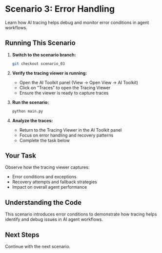 # Scenario 3: Error Handling

Learn how AI tracing helps debug and monitor error conditions in agent workflows.

## Running This Scenario

1. **Switch to the scenario branch:**
   ```bash
   git checkout scenario_03
   ```

2. **Verify the tracing viewer is running:**
   - Open the AI Toolkit panel (View → Open View → AI Toolkit)
   - Click on "Traces" to open the Tracing Viewer
   - Ensure the viewer is ready to capture traces

3. **Run the scenario:**
   ```bash
   python main.py
   ```

4. **Analyze the traces:**
   - Return to the Tracing Viewer in the AI Toolkit panel
   - Focus on error handling and recovery patterns
   - Complete the task below

## Your Task

Observe how the tracing viewer captures:
- Error conditions and exceptions
- Recovery attempts and fallback strategies
- Impact on overall agent performance

## Understanding the Code

This scenario introduces error conditions to demonstrate how tracing helps identify and debug issues in AI agent workflows.

## Next Steps

Continue with the next scenario.